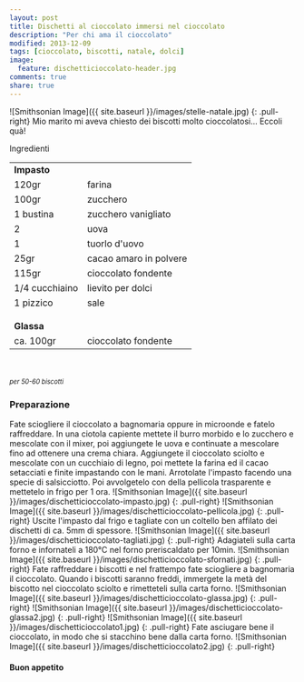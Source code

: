 ```yaml
---
layout: post
title: Dischetti al cioccolato immersi nel cioccolato
description: "Per chi ama il cioccolato"
modified: 2013-12-09
tags: [cioccolato, biscotti, natale, dolci]
image:
  feature: dischetticioccolato-header.jpg
comments: true
share: true
---
```


![Smithsonian Image]({{ site.baseurl }}/images/stelle-natale.jpg)
{: .pull-right}
Mio marito mi aveva chiesto dei biscotti molto cioccolatosi... Eccoli quà!


<div class="ingredients">
  <div class="ingredients-title">Ingredienti</div>
  <table>
    <tbody>
      <tr>
        <td colspan="2"><b>Impasto</b></td>
      </tr>
      <tr>
        <td>120gr</td>
        <td>farina</td>
      </tr>
      <tr>
        <td>100gr</td>
        <td>zucchero</td>
      </tr>
      <tr>
        <td>1 bustina</td>
        <td>zucchero vanigliato</td>        
      </tr>
      <tr>
        <td>2</td>
        <td>uova</td>
      </tr>
      <tr>
        <td>1</td>
        <td>tuorlo d'uovo</td>
      </tr>
      <tr>
      	<td>25gr</td>
        <td>cacao amaro in polvere</td>
      </tr>
      <tr>
        <td>115gr</td>
        <td>cioccolato fondente</td>
      </tr>
      <tr>
        <td>1/4 cucchiaino</td>
        <td>lievito per dolci</td>
      </tr>
      <tr>
        <td>1 pizzico</td>
        <td>sale</td>
      </tr>
      <tr style="height: 15px;"></tr>
      <tr>          
        <td colspan="2"><b>Glassa</b></td>
      </tr>
      <tr>
        <td>ca. 100gr</td>
        <td>cioccolato fondente</td>       
      </tr>
    </tbody>
  </table>
  <br></br>
  <i class="pull-right" style="font-size: 80%;">per 50-60 biscotti</i>
</div>


<h3>
	<font color="grey">
		<i class="icon-cogs"></i>
	</font> Preparazione
</h3>

Fate sciogliere il cioccolato a bagnomaria oppure in microonde e fatelo raffreddare.
In una ciotola capiente mettete il burro morbido e lo zucchero e mescolate con il mixer, poi aggiungete le uova e continuate a mescolare fino ad ottenere una crema chiara. Aggiungete il cioccolato sciolto e mescolate con un cucchiaio di legno, poi mettete la farina ed il cacao setacciati e finite impastando con le mani. Arrotolate l'impasto facendo una specie di salsicciotto. Poi avvolgetelo con della pellicola trasparente e mettetelo in frigo per 1 ora.
![Smithsonian Image]({{ site.baseurl }}/images/dischetticioccolato-impasto.jpg)
{: .pull-right}
![Smithsonian Image]({{ site.baseurl }}/images/dischetticioccolato-pellicola.jpg)
{: .pull-right}
Uscite l'impasto dal frigo e tagliate con un coltello ben affilato dei dischetti di ca. 5mm di spessore.
![Smithsonian Image]({{ site.baseurl }}/images/dischetticioccolato-tagliati.jpg)
{: .pull-right}
Adagiateli sulla carta forno e infornateli a 180°C nel forno preriscaldato per 10min.
![Smithsonian Image]({{ site.baseurl }}/images/dischetticioccolato-sfornati.jpg)
{: .pull-right}
Fate raffreddare i biscotti e nel frattempo fate sciogliere a bagnomaria il cioccolato. Quando i biscotti saranno freddi, immergete la metà del biscotto nel cioccolato sciolto e rimetteteli sulla carta forno.
![Smithsonian Image]({{ site.baseurl }}/images/dischetticioccolato-glassa.jpg)
{: .pull-right}
![Smithsonian Image]({{ site.baseurl }}/images/dischetticioccolato-glassa2.jpg)
{: .pull-right}
![Smithsonian Image]({{ site.baseurl }}/images/dischetticioccolato1.jpg)
{: .pull-right}
Fate asciugare bene il cioccolato, in modo che si stacchino bene dalla carta forno.
![Smithsonian Image]({{ site.baseurl }}/images/dischetticioccolato2.jpg)
{: .pull-right}


<h4>Buon appetito
	<font color="red">
		<i class="icon-smile"></i>
	</font>
</h4>
